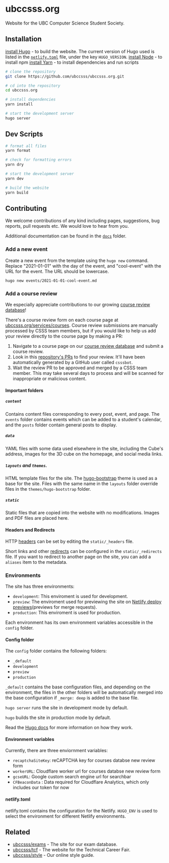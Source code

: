 # ubccsss.org

Website for the UBC Computer Science Student Society.

## Installation

[install Hugo](https://gohugo.io/installation/) - to build the website. The current version of Hugo used is listed in the [`netlify.toml`](netlify.toml) file, under the key `HUGO_VERSION`.
[install Node](https://nodejs.org/) - to install npm
[install Yarn](https://classic.yarnpkg.com/lang/en/docs/install/) - to install dependencies and run scripts

```bash
# clone the repository
git clone https://github.com/ubccsss/ubccsss.org.git

# cd into the repository
cd ubccsss.org

# install dependencies
yarn install

# start the development server
hugo server
```

## Dev Scripts

```bash
# format all files
yarn format

# check for formatting errors
yarn dry

# start the development server
yarn dev

# build the website
yarn build
```

## Contributing

We welcome contributions of any kind including pages, suggestions, bug reports, pull requests etc. We would love to hear from you.

Additional documentation can be found in the [`docs`](./docs) folder.

### Add a new event

Create a new event from the template using the `hugo new` command. Replace "2021-01-01" with the day of the event, and "cool-event" with the URL for the event. The URL should be lowercase.

```shell
hugo new events/2021-01-01-cool-event.md
```

### Add a course review

We especially appreciate contributions to our growing [course review database](https://ubccsss.org/services/courses/)!

There's a course review form on each course page at [ubccsss.org/services/courses](https://ubccsss.org/services/courses/). Course review submissions are manually processed by CSSS team members, but if you would like to help us add your review directly to the course page by making a PR:

1. Navigate to a course page on our [course review database](https://ubccsss.org/services/courses/) and submit a course review.
2. Look in this [repository's PRs](https://github.com/ubccsss/ubccsss.org/pulls) to find your review. It'll have been automatically generated by a GitHub user called `csssbot`.
3. Wait the review PR to be approved and merged by a CSSS team member. This may take several days to process and will be scanned for inappropriate or malicious content.

#### Important folders

##### `content`

Contains content files corresponding to every post, event, and page. The `events` folder contains events which can be added to a student's calendar, and the `posts` folder contain general posts to display.

##### `data`

YAML files with some data used elsewhere in the site, including the Cube's address, images for the 3D cube on the homepage, and social media links.

##### `layouts` and `themes`.

HTML template files for the site. The [hugo-bootstrap](https://themes.gohugo.io/hugo-bootstrap/) theme is used as a base for the site. Files with the same name in the `layouts` folder override files in the `themes/hugo-bootstrap` folder.

##### `static`

Static files that are copied into the website with no modifications. Images and PDF files are placed here.

#### Headers and Redirects

HTTP [headers](https://docs.netlify.com/routing/headers/) can be set by editing the `static/_headers` file.

Short links and other [redirects](https://docs.netlify.com/routing/redirects/) can be configured in the `static/_redirects` file. If you want to redirect to another page on the site, you can add a `aliases` item to the metadata.

### Environments

The site has three environments:

- `development`: This enviroment is used for development.
- `preview`: The enviroment used for previewing the site on [Netlify deploy previews](https://docs.netlify.com/site-deploys/deploy-previews/)(previews for merge requests).
- `production`: This enviroment is used for production.

Each environment has its own environment variables accessible in the `config` folder.

#### Config folder

The `config` folder contains the following folders:

- `_default`
- `development`
- `preview`
- `production`

`_default` contains the base configuration files, and depending on the environment, the files in the other folders will be automatically merged into the base configuration if `_merge: deep` is added to the base file.

`hugo server` runs the site in development mode by default.

`hugo` builds the site in production mode by default.

Read the [Hugo docs](https://gohugo.io/getting-started/configuration/) for more information on how they work.

#### Environment variables

Currently, there are three enviornment variables:

- `recaptchaSiteKey`: reCAPTCHA key for courses databse new review form
- `workerURL`: Cloudflare worker url for courses databse new review form
- `gcseURL`: Google custom search engine url for searchbar
- `CFBeaconData` : Data required for Cloudflare Analytics, which only includes our token for now

#### netlify.toml

netlify.toml contains the configuration for the Netlify. `HUGO_ENV` is used to select the environment for different Netlify environments.

## Related

- [ubccsss/exams](https://github.com/ubccsss/exams) - The site for our exam database.
- [ubccsss/tcf](https://github.com/ubccsss/tcf) - The website for the Technical Career Fair.
- [ubccsss/style](https://github.com/ubccsss/styles) - Our online style guide.
